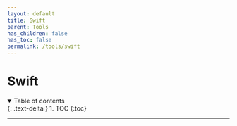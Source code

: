 ```yaml
---
layout: default
title: Swift
parent: Tools
has_children: false
has_toc: false
permalink: /tools/swift
---
```


# Swift
<details open markdown="block">
  <summary>Table of contents</summary>
  {: .text-delta }
  1. TOC
  {:toc}
</details>

---
